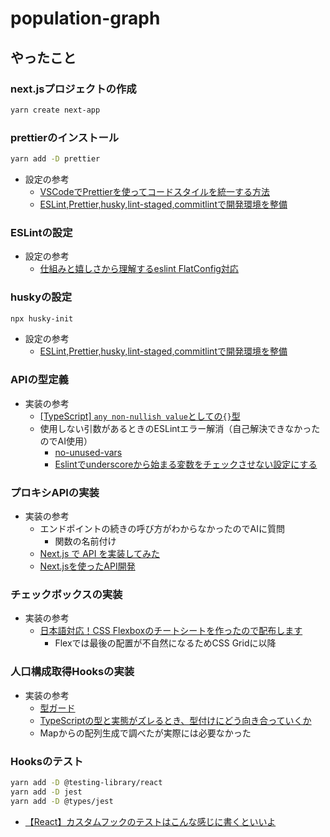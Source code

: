 # population-graph

## やったこと
### next.jsプロジェクトの作成
```bash
yarn create next-app
```

### prettierのインストール

```bash
yarn add -D prettier
```

- 設定の参考
    - [VSCodeでPrettierを使ってコードスタイルを統一する方法](https://liginc.co.jp/649627)
    - [ESLint,Prettier,husky,lint-staged,commitlintで開発環境を整備](https://zenn.dev/hayato94087/articles/f5e02dc3dadb58)

### ESLintの設定
- 設定の参考
    - [仕組みと嬉しさから理解するeslint FlatConfig対応](https://zenn.dev/cybozu_frontend/articles/about-eslint-flat-config)

### huskyの設定
```bash
npx husky-init
```
- 設定の参考
    - [ESLint,Prettier,husky,lint-staged,commitlintで開発環境を整備](https://zenn.dev/hayato94087/articles/f5e02dc3dadb58)

### APIの型定義
- 実装の参考
    - [[TypeScript] `any non-nullish value`としての`{}`型](https://qiita.com/sugoroku_y/items/09aace6a17a6b36dfee6)
    - 使用しない引数があるときのESLintエラー解消（自己解決できなかったのでAI使用）
        - [no-unused-vars](https://eslint.org/docs/latest/rules/no-unused-vars)
        - [Eslintでunderscoreから始まる変数をチェックさせない設定にする](https://shotat.hateblo.jp/entry/2016/10/26/000912)

### プロキシAPIの実装
- 実装の参考
    - エンドポイントの続きの呼び方がわからなかったのでAIに質問
        - 関数の名前付け
    - [Next.js で API を実装してみた](https://zenn.dev/yumemi_inc/articles/nextjs-rest-api)
    - [Next.jsを使ったAPI開発](https://qiita.com/hukuryo/items/56a516d6252326c8e2cf)

### チェックボックスの実装
- 実装の参考
    - [日本語対応！CSS Flexboxのチートシートを作ったので配布します](https://www.webcreatorbox.com/blog/css-flexbox-cheat-sheet)
        - Flexでは最後の配置が不自然になるためCSS Gridに以降

### 人口構成取得Hooksの実装
- 実装の参考
    - [型ガード](https://typescript-jp.gitbook.io/deep-dive/type-system/typeguard)
    - [TypeScriptの型と実態がズレるとき、型付けにどう向き合っていくか](https://zenn.dev/mybest_dev/articles/82ef8c34dfd1b7)
    - Mapからの配列生成で調べたが実際には必要なかった

### Hooksのテスト
```bash
yarn add -D @testing-library/react
yarn add -D jest
yarn add -D @types/jest
```
- [【React】カスタムフックのテストはこんな感じに書くといいよ](https://qiita.com/anneau/items/c3a1779ba228b23d0956)